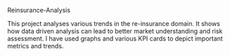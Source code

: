 Reinsurance-Analysis

This project analyses various trends in the re-insurance domain. It shows how data driven analysis can lead to better market understanding and risk assessment. I have used graphs and various KPI cards to depict important metrics and trends.


